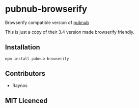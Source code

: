 # pubnub-browserify

Browserify compatible version of [pubnub][1]

This is just a copy of their 3.4 version made browserify friendly.

## Installation

`npm install pubnub-browserify`

## Contributors

 - Raynos

## MIT Licenced


  [1]: https://github.com/pubnub/pubnub-api/tree/master/javascript
